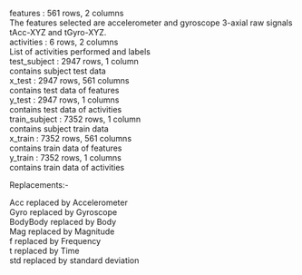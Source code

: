 
features  : 561 rows, 2 columns<br/>
        The features selected are accelerometer and gyroscope 3-axial raw signals tAcc-XYZ and tGyro-XYZ.<br/>
activities  : 6 rows, 2 columns<br/>
        List of activities performed and labels<br/>
test_subject : 2947 rows, 1 column<br/>
        contains subject test data <br/>
x_test  : 2947 rows, 561 columns<br/>
        contains test data of features<br/>
y_test  : 2947 rows, 1 columns<br/>
        contains test data of activities<br/>
train_subject : 7352 rows, 1 column<br/>
        contains subject train data <br/>
x_train : 7352 rows, 561 columns<br/>
        contains train data of features<br/>
y_train : 7352 rows, 1 columns<br/>
        contains train data of activities<br/>


Replacements:-<br/>

Acc replaced by Accelerometer<br/>
Gyro replaced by Gyroscope<br/>
BodyBody replaced by Body<br/>
Mag replaced by Magnitude<br/>
f replaced by Frequency<br/>
t replaced by Time<br/>
std replaced by standard deviation












